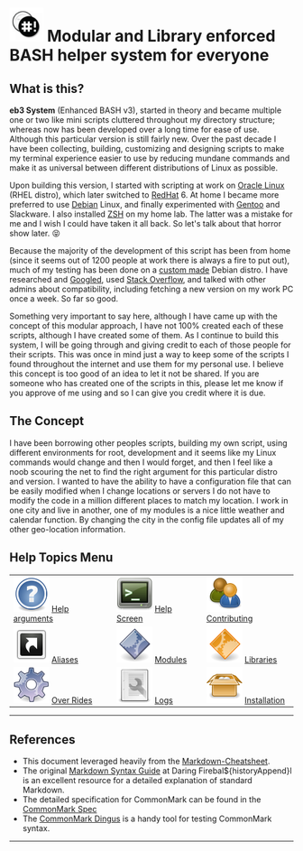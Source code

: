 # <img src="./documents/assets/icons/bash-icon-12.jpg" width="60" /> Modular and Library enforced BASH helper system for everyone

## What is this?

 **eb3 System** (Enhanced BASH v3), started in theory and became multiple one or two like mini scripts cluttered throughout my directory structure; whereas now has been developed over a long time for ease of use. Although this particular version is still fairly new. Over the past decade I have been collecting, building, customizing and designing scripts to make my terminal experience easier to use by reducing mundane commands and make it as universal between different distributions of Linux as possible.

Upon building this version, I started with scripting at work on [Oracle Linux](https://www.oracle.com/linux/) (RHEL distro), which later switched to [RedHat](https://www.redhat.com/) 6. At home I became more preferred to use [Debian](https://www.debian.org/) Linux, and finally experimented with [Gentoo](https://www.gentoo.org/) and Slackware. I also installed [ZSH](http://zsh.sourceforge.net/) on my home lab. The latter was a mistake for me and I wish I could have taken it all back. So let's talk about that horror show later. :stuck_out_tongue_closed_eyes:

Because the majority of the development of this script has been from home (since it seems out of 1200 people at work there is always a fire to put out), much of my testing has been done on a [custom made](http://www.linuxfromscratch.org/) Debian distro. I have researched and [Googled](https://www.google.com/), used [Stack Overflow](http://www.stackoverflow.com/), and talked with other admins about compatibility, including fetching a new version on my work PC once a week. So far so good.

Something very important to say here, although I have came up with the concept of this modular approach, I have not 100% created each of these scripts, although I have created some of them. As I continue to build this system, I will be going through and giving credit to each of those people for their scripts. This was once in mind just a way to keep some of the scripts I found throughout the internet and use them for my personal use. I believe this concept is too good of an idea to let it not be shared. If you are someone who has created one of the scripts in this, please let me know if you approve of me using and so I can give you credit where it is due.

## The Concept

I have been borrowing other peoples scripts, building my own script, using different environments for root, development and it seems like my Linux commands would change and then I would forget, and then I feel like a noob scouring the net to find the right argument for this particular distro and version. I wanted to have the ability to have a configuration file that can be easily modified when I change locations or servers I do not have to modify the code in a million different places to match my location. I work in one city and live in another, one of my modules is a nice little weather and calendar function. By changing the city in the config file updates all of my other geo-location information.

## Help Topics Menu

|   |   |   |
|---|---|---|
| [<img src="./documents/assets/icons/browser_help.png">](./documents/help-arguments.md) [Help arguments](./documents/help-arguments.md)  |  [<img src="./documents/assets/icons/terminal_utilities.png" />](./documents/help-screen.md) [Help Screen](./documents/help-screen.md)  |  [<img src="./documents/assets/icons/system_users.png">](./documents/contributing.md) [Contributing](./documents/contributing.md)  |
| [<img src="./documents/assets/icons/alias.png" />](./documents/aliases.md) [Aliases](./documents/aliases.md)                            |  [<img src="./documents/assets/icons/application_executable.png" />](./documents/modules.md) [Modules](./documents/modules.md) | [<img src="./documents/assets/icons/applications_other.png" />](./documents/libraries.md) [Libraries](./documents/libraries.md)  |
| [<img src="./documents/assets/icons/applications_system.png" />](./documents/over-rides.md) [Over Rides](./documents/over-rides.md)  |  [<img src="./documents/assets/icons/document_properties.png" />](./documents/logs.md) [Logs](./documents/logs.md)  |  [<img src="./documents/assets/icons/generic_package.png" />](./documents/installation.md) [Installation](./documents/installation.md) |

___
>
## References
>
- This document leveraged heavily from the [Markdown-Cheatsheet](https://github.com/adam-p/markdown-here/wiki/Markdown-Cheatsheet).
- The original [Markdown Syntax Guide](https://daringfireball.net/projects/markdown/syntax)
  at Daring Firebal${historyAppend}l is an excellent resource for a detailed explanation of standard Markdown.
- The detailed specification for CommonMark can be found in the [CommonMark Spec](https://spec.commonmark.org/current/)
- The [CommonMark Dingus](http://try.commonmark.org) is a handy tool for testing CommonMark syntax.
>
___
